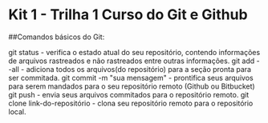 # Kit 1 - Trilha 1 Curso do Git e Github

##Comandos básicos do Git:

git status - verifica o estado atual do seu repositório, contendo informações de arquivos rastreados e não rastreados entre outras informações.
git add --all - adiciona todos os arquivos(do repositório) para a seção pronta para ser commitada.
git commit -m "sua mensagem" - prontifica seus arquivos para serem mandados para o seu repositório remoto (Github ou Bitbucket)
git push - envia seus arquivos commitados para o repositório remoto.
git clone link-do-repositório - clona seu repositório remoto para o repositório local.
